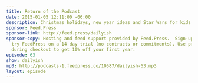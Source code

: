 ```yaml
---
title: Return of the Podcast
date: 2015-01-05 12:11:00 -06:00
description: Christmas holidays, new year ideas and Star Wars for kids.
sponsor: Feed.Press
sponsor-link: http://feed.press/dailyish
sponsor-copy: Hosting and feed support provided by Feed.Press.  Sign-up today and
  try FeedPress on a 14 day trial (no contracts or commitments). Use promo code "dailyish"
  during checkout to get 10% off your first year.
episode: 63
show: dailyish
mp3: http://podcasts-1.feedpress.co/10587/dailyish-63.mp3
layout: episode
---
```


